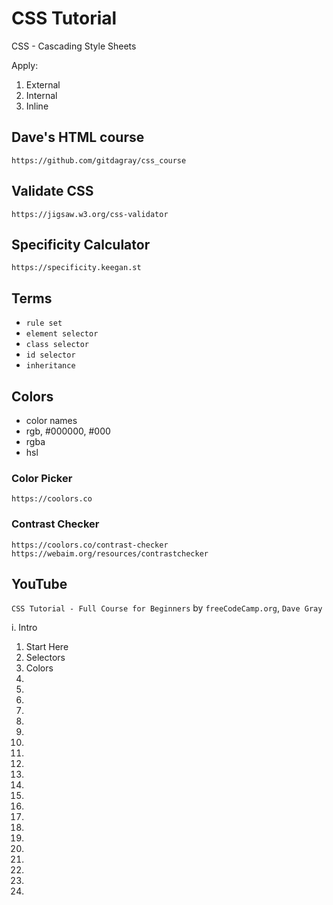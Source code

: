 # CSS Tutorial

CSS - Cascading Style Sheets

Apply:
1. External
2. Internal
3. Inline

## Dave's HTML course

`https://github.com/gitdagray/css_course`

## Validate CSS

`https://jigsaw.w3.org/css-validator`

## Specificity Calculator

`https://specificity.keegan.st`

## Terms

* `rule set`
* `element selector`
* `class selector`
* `id selector`
* `inheritance`

## Colors

* color names
* rgb, #000000, #000
* rgba
* hsl

### Color Picker

`https://coolors.co`

### Contrast Checker

`https://coolors.co/contrast-checker`
`https://webaim.org/resources/contrastchecker`

## YouTube

`CSS Tutorial - Full Course for Beginners` by `freeCodeCamp.org`, `Dave Gray`

i. Intro
1. Start Here
2. Selectors
3. Colors
4.
5.
6.
7.
8.
9.
10.
11.
12.
13.
14.
15.
16.
17.
18.
19.
20.
21.
22.
23.
24.